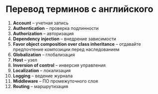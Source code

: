 # Перевод терминов с английского

1. **Account** – учетная запись
2. **Authentication** – проверка подлинности
3. **Authorization** – авторизация
4. **Dependency injection** – внедрение зависимости
5. **Favor object composition over class inheritance** – отдавайте предпочтение композиции перед наследованием
6. **Globalization** – глобализация
7. **Host** – узел
8. **Inversion of control** – инверсия управления
9. **Localization** – локализация
10. **Logging** – ведение журнала
11. **Middleware** – ПО промежуточного слоя
12. **Routing** – маршрутизация
